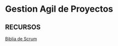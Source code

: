# Gestion Agil de Proyectos

## RECURSOS

[Biblia de Scrum](https://scrumguides.org/docs/scrumguide/v2020/2020-Scrum-Guide-Spanish-Latin-South-American.pdf)

